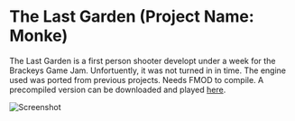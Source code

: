 # The Last Garden (Project Name: Monke)

The Last Garden is a first person shooter developt under a week for the Brackeys Game Jam. Unfortuently, it was not turned in in time. The engine used was ported from previous projects. Needs FMOD to compile. A precompiled version can be downloaded and played [here](https://dualsub.itch.io/the-last-garden).

![Screenshot](https://github.com/Dualsub/monke/blob/main/screenshot.png?raw=true)
